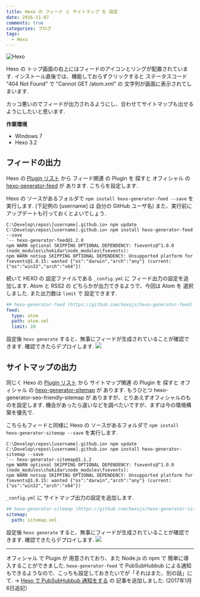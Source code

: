 ```yaml
---
title: Hexo の フィード と サイトマップ を 設定
date: 2016-11-07
comments: true
categories: ブログ
tags:
  - Hexo
---
```


![](/images/hexo/hexo-3.2.png "Hexo")

Hexo の トップ画面の右上にはフィードのアイコンとリングが配置されています. インストール直後では、機能しておらずクリックすると ステータスコード "404 Not Found" で "Cannot GET /atom.xml" の 文字列が画面に表示されてしまいます.

カッコ悪いのでフィードが出力されるようにし、合わせてサイトマップも出せるようにしたいと思います.

**作業環境**
- Windows 7
- Hexo 3.2


## フィードの出力
Hexo の [Plugin リスト](https://hexo.io/plugins/) から フィード関連 の Plugin を 探すと オフィシャル の [hexo-generator-feed](https://github.com/hexojs/hexo-generator-feed) が あります. こちらを設定します.

Hexo の ソースがあるフォルダで `npm install hexo-generator-feed --save` を実行します. (下記例の [username] は 自分の GitHub ユーザ名)
また、実行前にアップデートも行っておくとよいでしょう.
```shell-session
C:\Develop\repos\[username].github.io> npm update
C:\Develop\repos\[username].github.io> npm install hexo-generator-feed --save
`-- hexo-generator-feed@1.2.0
npm WARN optional SKIPPING OPTIONAL DEPENDENCY: fsevents@^1.0.0 (node_modules\chokidar\node_modules\fsevents):
npm WARN notsup SKIPPING OPTIONAL DEPENDENCY: Unsupported platform for fsevents@1.0.15: wanted {"os":"darwin","arch":"any"} (current: {"os":"win32","arch":"x64"})
```

続いて HEXO の 設定ファイルである `_config.yml` に フィード出力の設定を追加します.
Atom と RSS2 の どちらかが出力できるようで、今回は Atom を 選択しました. また出力数は `limit` で 設定できます.
```yaml
## hexo-generator-feed (https://github.com/hexojs/hexo-generator-feed)
feed:
  type: atom
  path: atom.xml
  limit: 20
```

設定後 `hexo generate` すると、無事にフィードが生成されていることが確認できます. 確認できたらデプロイします.
![](/images/hexo/hexo-feed.png)


## サイトマップの出力
同じく Hexo の [Plugin リスト](https://hexo.io/plugins/) から サイトマップ関連 の Plugin を 探すと オフィシャル の [hexo-generator-sitemap](https://github.com/hexojs/hexo-generator-sitemap) が あります. もうひとつ hexo-generator-seo-friendly-sitemap が ありますが、とりあえずオフィシャルのものを設定します.
機会があったら違いなどを調べたいですが、まずは今の環境構築を優先で.

こちらもフィードと同様に Hexo の ソースがあるフォルダで `npm install hexo-generator-sitemap --save` を実行します.
```shell-session
C:\Develop\repos\[username].github.io> npm update
C:\Develop\repos\[username].github.io> npm install hexo-generator-sitemap --save
`-- hexo-generator-sitemap@1.1.2
npm WARN optional SKIPPING OPTIONAL DEPENDENCY: fsevents@^1.0.0 (node_modules\chokidar\node_modules\fsevents):
npm WARN notsup SKIPPING OPTIONAL DEPENDENCY: Unsupported platform for fsevents@1.0.15: wanted {"os":"darwin","arch":"any"} (current: {"os":"win32","arch":"x64"})
```

`_config.yml` に サイトマップ出力の設定を追加します.
```yaml
## hexo-generator-sitemap (https://github.com/hexojs/hexo-generator-sitemap)
sitemap:
  path: sitemap.xml
```

設定後 `hexo generate` すると、無事にフィードが生成されていることが確認できます. 確認できたらデプロイします.
![](/images/hexo/hexo-sitemap.png)



- - - -
オフィシャル で Plugin が 用意されており、また Node.js の npm で 簡単に導入することができました.
`hexo-generator-feed` で PubSubHubbub による通知もできるようなので、こっちも設定しておきたいでが「それはまた、別の話」にて.
→ [Hexo で PubSubHubbub 通知をする](/2017/01/06/HexoでPubSubHubbub通知をする/) の 記事を追加しました. (2017年1月6日追記）